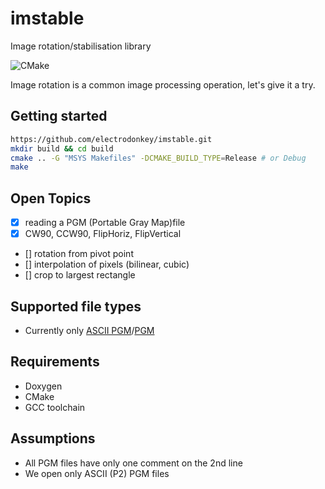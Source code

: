# imstable

Image rotation/stabilisation library

![CMake](https://github.com/electrodonkey/imstable/workflows/CMake/badge.svg)

Image rotation is a common image processing operation, let's give it a try.

## Getting started

```sh
https://github.com/electrodonkey/imstable.git
mkdir build && cd build
cmake .. -G "MSYS Makefiles" -DCMAKE_BUILD_TYPE=Release # or Debug
make
```

## Open Topics

- [x] reading a PGM (Portable Gray Map)file
- [x] CW90, CCW90, FlipHoriz, FlipVertical
- [] rotation from pivot point
- [] interpolation of pixels (bilinear, cubic)
- [] crop to largest rectangle


## Supported file types

- Currently only [ASCII PGM](http://davis.lbl.gov/Manuals/NETPBM/doc/pgm.html)/[PGM](https://people.sc.fsu.edu/~jburkardt/data/pgmb/pgmb.html)

## Requirements 

- Doxygen
- CMake
- GCC toolchain

## Assumptions

- All PGM files have only one comment on the 2nd line
- We open only ASCII (P2) PGM files
